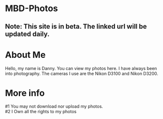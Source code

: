 # MBD-Photos
Note: This site is in beta. The linked url will be updated daily.
--
# About Me
Hello, my name is Danny. You can view my photos here. I have always been into photography. The cameras I use are the Nikon D3100 and Nikon D3200. 

# More info
#1 You may not download nor upload my photos.<br>
#2 I Own all the rights to my photos
